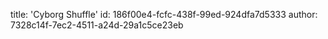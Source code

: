 title: 'Cyborg Shuffle'
id: 186f00e4-fcfc-438f-99ed-924dfa7d5333
author: 7328c14f-7ec2-4511-a24d-29a1c5ce23eb

